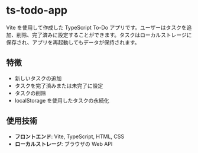 # ts-todo-app

Vite を使用して作成した TypeScript To-Do アプリです。ユーザーはタスクを追加、削除、完了済みに設定することができます。タスクはローカルストレージに保存され、アプリを再起動してもデータが保持されます。

## 特徴

- 新しいタスクの追加
- タスクを完了済みまたは未完了に設定
- タスクの削除
- localStorage を使用したタスクの永続化

## 使用技術

- **フロントエンド**: Vite, TypeScript, HTML, CSS
- **ローカルストレージ**: ブラウザの Web API
